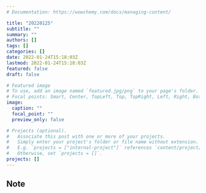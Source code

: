 ```yaml
---
# Documentation: https://wowchemy.com/docs/managing-content/

title: "20220125"
subtitle: ""
summary: ""
authors: []
tags: []
categories: []
date: 2022-01-24T15:18:03Z
lastmod: 2022-01-24T15:18:03Z
featured: false
draft: false

# Featured image
# To use, add an image named `featured.jpg/png` to your page's folder.
# Focal points: Smart, Center, TopLeft, Top, TopRight, Left, Right, BottomLeft, Bottom, BottomRight.
image:
  caption: ""
  focal_point: ""
  preview_only: false

# Projects (optional).
#   Associate this post with one or more of your projects.
#   Simply enter your project's folder or file name without extension.
#   E.g. `projects = ["internal-project"]` references `content/project/deep-learning/index.md`.
#   Otherwise, set `projects = []`.
projects: []
---
```


## Note

